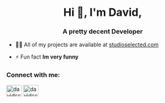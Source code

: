 <h1 align="center">Hi 👋, I'm David,</h1>
<h3 align="center">A pretty decent Developer</h3>

- 👨‍💻 All of my projects are available at [studioselected.com](https://studioselected.com)

- ⚡ Fun fact **Im very funny**

<h3 align="left">Connect with me:</h3>
<p align="left">
<a href="https://linkedin.com/in/davidccampion" target="blank"><img align="center" src="https://raw.githubusercontent.com/rahuldkjain/github-profile-readme-generator/master/src/images/icons/Social/linked-in-alt.svg" alt="davidccampion" height="30" width="40" /></a>
<a href="https://instagram.com/davidccampion" target="blank"><img align="center" src="https://raw.githubusercontent.com/rahuldkjain/github-profile-readme-generator/master/src/images/icons/Social/instagram.svg" alt="davidccampion" height="30" width="40" /></a>
</p>



<!--
**DavidCampion/DavidCampion** is a ✨ _special_ ✨ repository because its `README.md` (this file) appears on your GitHub profile.

Here are some ideas to get you started:

- 🔭 I’m currently working on ...
- 🌱 I’m currently learning ...
- 👯 I’m looking to collaborate on ...
- 🤔 I’m looking for help with ...
- 💬 Ask me about ...
- 📫 How to reach me: ...
- 😄 Pronouns: ...
- ⚡ Fun fact: ...
-->
